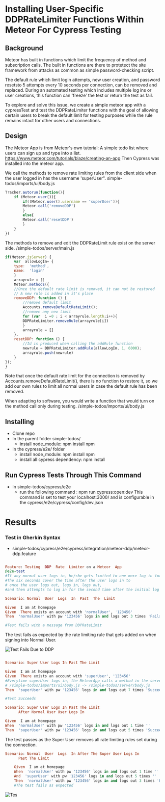 ﻿
# Installing User-Specific DDPRateLimiter Functions Within Meteor For Cypress Testing

## Background

Meteor has built in functions which limit the frequency of method and subscription calls. The built in functions are there to protetect the site framework from attacks as common as simple password-checking script.

The default rule which limit login attempts, new user creation, and password resetsto 5 attempts every 10 seconds per connection, 
can be removed and replaced. During an automated testing which includes multiple log ins or user creations, this function can 'freeze' the test or return the test as fail.

To explore and solve this issue, we create a simple meteor app with a cypressTest and test the DDPRateLimiter functions with the goal of allowing certain users to break the default limit for testing purposes while the rule remains intact for other users and connections.

## Design

The Meteor App is from Meteor's own tutorial:
A simple todo list where users can sign up and type into a list.
https://www.meteor.com/tutorials/blaze/creating-an-app
Then Cypress was installed into the meteor app.

We call the methods to remove rate limiting rules from the client side when the user logged in has the username 'superUser".
simple-todos/imports/ui/body.js
```javascript
Tracker.autorun(function(){
	if (Meteor.user()){
		if((Meteor.user().username == 'superUser')){
		Meteor.call('removeDDP')
		}
		else{
		Meteor.call('resetDDP')
		}
	}
})
```
The methods to remove and edit the DDPRateLimit rule exist on the server side.
 /simple-todos/server/main.js
```javascript
if(Meteor.isServer) {
	var  allowLogIn= {
	type:  'method',
	name:  'login'
	}
	arrayrule = []
	Meteor.methods({
	//Once the default rate limit is removed, it can not be restored
	// A new rule is added in it's place
	removeDDP: function () {
		//remove default limit
		Accounts.removeDefaultRateLimit();
		//remove any new limit
		for (var  i =0 ; i < arrayrule.length;i++){
		DDPRateLimiter.removeRule(arrayrule[i])
		}
		arrayrule = []
	},
	resetDDP: function () {
		//Id is produced when calling the addRule function
		newrule = DDPRateLimiter.addRule(allowLogIn, 1, 6000);
		arrayrule.push(newrule)
	}
});
}
```
Note that once the default rate limit for the connection is removed by Accounts.removeDefaultRateLimit(), there is no function to restore it, so we add our own rules to limit all normal users in case the default rule has been removed.

When adapting to software, you would write a function that would turn on the method call only during testing.                  /simple-todos/imports/ui/body.js

## Installing
- Clone repo
- In the parent folder simple-todos/
	- install node_module: npm install npm 
- In the cypress/e2e/ folder
	- install node_module: npm install npm 
	- install all cypress dependency: npm install

## Run Cypress Tests Through This Command
- In simple-todos/cypress/e2e
	- run the following command : npm run cypress:open:dev
This command is set to test your localhost:3000/ and  is configurable in  the cypress/e2e/cypress/config/dev.json

# Results
### Test in Gherkin Syntax

- simple-todos/cypress/e2e/cypress/integration/meteor-ddp/meteor-ddp.feature

```ruby

Feature: Testing  DDP  Rate  Limiter on a Meteor  App
@e2e-test
#If any normal user logs in, he/she gets limited to one more log in for the next six seconds.
#The six seconds cover the time after the user logs in to
# once the user logs out, logs in, logs out,
#and then attempts to log in for the second time after the initial log in.

Scenario: Normal  User  Logs  In  Past  The  Limit

Given  I am at homepage
Given  There exists an account with 'normalUser', '123456'
Then  'normalUser' with pw '123456' logs in and logs out 3 times 'Fails'

#Test fails with a message from DDPRateLimit
```

The test fails as expected by the rate limiting rule that gets added on when signing into Normal User.

![Test Fails Due to DDP](https://i.ibb.co/DrgB8Cx/Screenshot-from-2020-03-30-01-38-12.png)

```ruby

Scenario: Super User Logs In Past The Limit

Given  I am at homepage
Given  There exists an account with 'superUser', '123456'
#Everytime superUser logs in, the MeteorApp calls a method in the server side to remove all login rules
# /simple-todos/imports/ui/body.js -> /simple-todos/server/body.js
Then  'superUser' with pw '123456' logs in and logs out 7 times 'Succeeds'

#Test Succeeds
```

```ruby
Scenario: Super User Logs In Past The Limit
	  After Normal User User Logs In

Given  I am at homepage
When  'normalUser' with pw '123456' logs in and logs out 1 time ''
Then  'superUser' with pw '123456' logs in and logs out 5 times 'Succeeds'

```

The test passes as the Super User removes all rate limiting rules set during the connection.

  

```ruby
Scenario: Normal  User  Logs  In After The Super User Logs In
	  Past The Limit 

	Given  I am at homepage
	When  'normalUser' with pw '123456' logs in and logs out 1 time ''
	And  'superUser' with pw '123456' logs in and logs out 5 times ''
	Then  'normalUser' with pw '123456' logs in and logs out 3 times 'Fails'
	#The test fails as expected
```
  

![Tes](https://i.ibb.co/jyys5Rt/Screenshot-from-2020-03-30-17-31-31.png)
